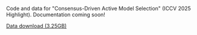 Code and data for "Consensus-Driven Active Model Selection" (ICCV 2025 Highlight). Documentation coming soon!

[Data download (3.25GB)](https://drive.google.com/file/d/1H8zXwAGkkAQP5L1gofpeF69jeIZqzPaW/view?usp=sharing)
